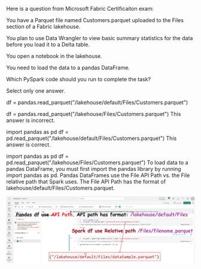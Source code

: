 Here is a question from Microsoft Fabric Certificaiton exam:

You have a Parquet file named Customers.parquet uploaded to the Files section of a Fabric lakehouse.

You plan to use Data Wrangler to view basic summary statistics for the data before you load it to a Delta table.

You open a notebook in the lakehouse.

You need to load the data to a pandas DataFrame.

Which PySpark code should you run to complete the task?

Select only one answer.

df = pandas.read_parquet("/lakehouse/default/Files/Customers.parquet")

df = pandas.read_parquet("/lakehouse/Files/Customers.parquet")
This answer is incorrect.

import pandas as pd df = pd.read_parquet("/lakehouse/default/Files/Customers.parquet")
This answer is correct.

import pandas as pd df = pd.read_parquet("/lakehouse/Files/Customers.parquet")
To load data to a pandas DataFrame, you must first import the pandas library by running import pandas as pd. Pandas DataFrames use the File API Path vs. the File relative path that Spark uses. The File API Path has the format of lakehouse/default/Files/Customers.parquet.

![alt text](image-8.png)